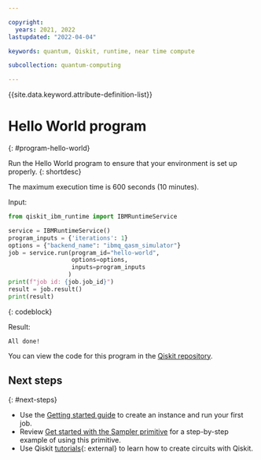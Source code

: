 ```yaml
---

copyright:
  years: 2021, 2022
lastupdated: "2022-04-04"

keywords: quantum, Qiskit, runtime, near time compute

subcollection: quantum-computing

---
```


{{site.data.keyword.attribute-definition-list}}


# Hello World program
{: #program-hello-world}

Run the Hello World program to ensure that your environment is set up properly.
{: shortdesc}

The maximum execution time is 600 seconds (10 minutes).

Input:

```Python
from qiskit_ibm_runtime import IBMRuntimeService

service = IBMRuntimeService()
program_inputs = {'iterations': 1}
options = {"backend_name": "ibmq_qasm_simulator"}
job = service.run(program_id="hello-world",
                  options=options,
                  inputs=program_inputs
                 )
print(f"job id: {job.job_id}")
result = job.result()
print(result)
```
{: codeblock}

Result:

```text
All done!
```

You can view the code for this program in the [Qiskit repository]([https://github.com/Qiskit/qiskit-ibm-runtime/tree/main/program_source/hello_world).

## Next steps
{: #next-steps}

- Use the [Getting started guide](/docs/quantum-computing?topic=quantum-computing-quickstart) to create an instance and run your first job.
- Review [Get started with the Sampler primitive](/docs/quantum-computing?topic=quantum-computing-example-estimator) for a step-by-step example of using this primitive.
- Use Qiskit [tutorials](https://qiskit.org/documentation/tutorials.html){: external} to learn how to create circuits with Qiskit.
